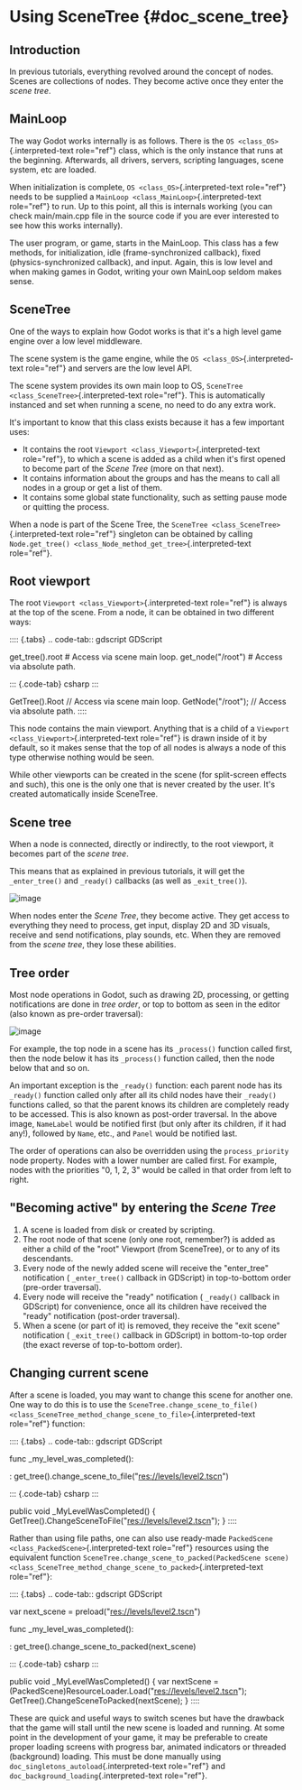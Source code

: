# Using SceneTree {#doc_scene_tree}

## Introduction

In previous tutorials, everything revolved around the concept of nodes.
Scenes are collections of nodes. They become active once they enter the
*scene tree*.

## MainLoop

The way Godot works internally is as follows. There is the
`OS <class_OS>`{.interpreted-text role="ref"} class, which is the only
instance that runs at the beginning. Afterwards, all drivers, servers,
scripting languages, scene system, etc are loaded.

When initialization is complete, `OS <class_OS>`{.interpreted-text
role="ref"} needs to be supplied a
`MainLoop <class_MainLoop>`{.interpreted-text role="ref"} to run. Up to
this point, all this is internals working (you can check main/main.cpp
file in the source code if you are ever interested to see how this works
internally).

The user program, or game, starts in the MainLoop. This class has a few
methods, for initialization, idle (frame-synchronized callback), fixed
(physics-synchronized callback), and input. Again, this is low level and
when making games in Godot, writing your own MainLoop seldom makes
sense.

## SceneTree

One of the ways to explain how Godot works is that it\'s a high level
game engine over a low level middleware.

The scene system is the game engine, while the
`OS <class_OS>`{.interpreted-text role="ref"} and servers are the low
level API.

The scene system provides its own main loop to OS,
`SceneTree <class_SceneTree>`{.interpreted-text role="ref"}. This is
automatically instanced and set when running a scene, no need to do any
extra work.

It\'s important to know that this class exists because it has a few
important uses:

- It contains the root `Viewport <class_Viewport>`{.interpreted-text
  role="ref"}, to which a scene is added as a child when it\'s first
  opened to become part of the *Scene Tree* (more on that next).
- It contains information about the groups and has the means to call all
  nodes in a group or get a list of them.
- It contains some global state functionality, such as setting pause
  mode or quitting the process.

When a node is part of the Scene Tree, the
`SceneTree <class_SceneTree>`{.interpreted-text role="ref"} singleton
can be obtained by calling
`Node.get_tree() <class_Node_method_get_tree>`{.interpreted-text
role="ref"}.

## Root viewport

The root `Viewport <class_Viewport>`{.interpreted-text role="ref"} is
always at the top of the scene. From a node, it can be obtained in two
different ways:

:::: {.tabs}
.. code-tab:: gdscript GDScript

get_tree().root \# Access via scene main loop. get_node(\"/root\") \#
Access via absolute path.

::: {.code-tab}
csharp
:::

GetTree().Root // Access via scene main loop. GetNode(\"/root\"); //
Access via absolute path.
::::

This node contains the main viewport. Anything that is a child of a
`Viewport <class_Viewport>`{.interpreted-text role="ref"} is drawn
inside of it by default, so it makes sense that the top of all nodes is
always a node of this type otherwise nothing would be seen.

While other viewports can be created in the scene (for split-screen
effects and such), this one is the only one that is never created by the
user. It\'s created automatically inside SceneTree.

## Scene tree

When a node is connected, directly or indirectly, to the root viewport,
it becomes part of the *scene tree*.

This means that as explained in previous tutorials, it will get the
`_enter_tree()` and `_ready()` callbacks (as well as `_exit_tree()`).

![image](img/activescene.webp)

When nodes enter the *Scene Tree*, they become active. They get access
to everything they need to process, get input, display 2D and 3D
visuals, receive and send notifications, play sounds, etc. When they are
removed from the *scene tree*, they lose these abilities.

## Tree order

Most node operations in Godot, such as drawing 2D, processing, or
getting notifications are done in *tree order*, or top to bottom as seen
in the editor (also known as pre-order traversal):

![image](img/toptobottom.webp)

For example, the top node in a scene has its `_process()` function
called first, then the node below it has its `_process()` function
called, then the node below that and so on.

An important exception is the `_ready()` function: each parent node has
its `_ready()` function called only after all its child nodes have their
`_ready()` functions called, so that the parent knows its children are
completely ready to be accessed. This is also known as post-order
traversal. In the above image, `NameLabel` would be notified first (but
only after its children, if it had any!), followed by `Name`, etc., and
`Panel` would be notified last.

The order of operations can also be overridden using the
`process_priority` node property. Nodes with a lower number are called
first. For example, nodes with the priorities \"0, 1, 2, 3\" would be
called in that order from left to right.

## \"Becoming active\" by entering the *Scene Tree*

1.  A scene is loaded from disk or created by scripting.
2.  The root node of that scene (only one root, remember?) is added as
    either a child of the \"root\" Viewport (from SceneTree), or to any
    of its descendants.
3.  Every node of the newly added scene will receive the \"enter_tree\"
    notification ( `_enter_tree()` callback in GDScript) in
    top-to-bottom order (pre-order traversal).
4.  Every node will receive the \"ready\" notification ( `_ready()`
    callback in GDScript) for convenience, once all its children have
    received the \"ready\" notification (post-order traversal).
5.  When a scene (or part of it) is removed, they receive the \"exit
    scene\" notification ( `_exit_tree()` callback in GDScript) in
    bottom-to-top order (the exact reverse of top-to-bottom order).

## Changing current scene

After a scene is loaded, you may want to change this scene for another
one. One way to do this is to use the
`SceneTree.change_scene_to_file() <class_SceneTree_method_change_scene_to_file>`{.interpreted-text
role="ref"} function:

:::: {.tabs}
.. code-tab:: gdscript GDScript

func \_my_level_was_completed():

:   get_tree().change_scene_to_file(\"<res://levels/level2.tscn>\")

::: {.code-tab}
csharp
:::

public void \_MyLevelWasCompleted() {
GetTree().ChangeSceneToFile(\"<res://levels/level2.tscn>\"); }
::::

Rather than using file paths, one can also use ready-made
`PackedScene <class_PackedScene>`{.interpreted-text role="ref"}
resources using the equivalent function
`SceneTree.change_scene_to_packed(PackedScene scene) <class_SceneTree_method_change_scene_to_packed>`{.interpreted-text
role="ref"}:

:::: {.tabs}
.. code-tab:: gdscript GDScript

var next_scene = preload(\"<res://levels/level2.tscn>\")

func \_my_level_was_completed():

:   get_tree().change_scene_to_packed(next_scene)

::: {.code-tab}
csharp
:::

public void \_MyLevelWasCompleted() { var nextScene =
(PackedScene)ResourceLoader.Load(\"<res://levels/level2.tscn>\");
GetTree().ChangeSceneToPacked(nextScene); }
::::

These are quick and useful ways to switch scenes but have the drawback
that the game will stall until the new scene is loaded and running. At
some point in the development of your game, it may be preferable to
create proper loading screens with progress bar, animated indicators or
threaded (background) loading. This must be done manually using
`doc_singletons_autoload`{.interpreted-text role="ref"} and
`doc_background_loading`{.interpreted-text role="ref"}.

